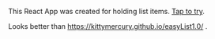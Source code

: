This React App was created for holding list items.
[Tap to try](https://kittymercury.github.io/easyList/).

Looks better than https://kittymercury.github.io/easyList1.0/ .

